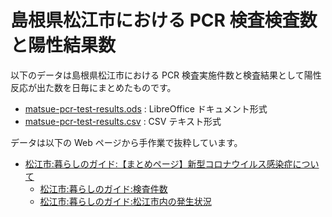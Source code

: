 # 島根県松江市における PCR 検査検査数と陽性結果数

以下のデータは島根県松江市における PCR 検査実施件数と検査結果として陽性反応が出た数を日毎にまとめたものです。

- [matsue-pcr-test-results.ods](./matsue-pcr-test-results.ods) : LibreOffice ドキュメント形式
- [matsue-pcr-test-results.csv](./matsue-pcr-test-results.csv) : CSV テキスト形式

データは以下の Web ページから手作業で抜粋しています。

- [松江市:暮らしのガイド:【まとめページ】新型コロナウイルス感染症について](http://www1.city.matsue.shimane.jp/kenkou/kenkoudukuri/kansensyo_yobou/coronavirus-disease/)
    - [松江市:暮らしのガイド:検査件数](http://www1.city.matsue.shimane.jp/kenkou/kenkoudukuri/kansensyo_yobou/coronavirus-disease/coronapcrkekka.html)
    - [松江市:暮らしのガイド:松江市内の発生状況](http://www1.city.matsue.shimane.jp/kenkou/kenkoudukuri/kansensyo_yobou/coronavirus-disease/coronahasseijoukyou.html)
